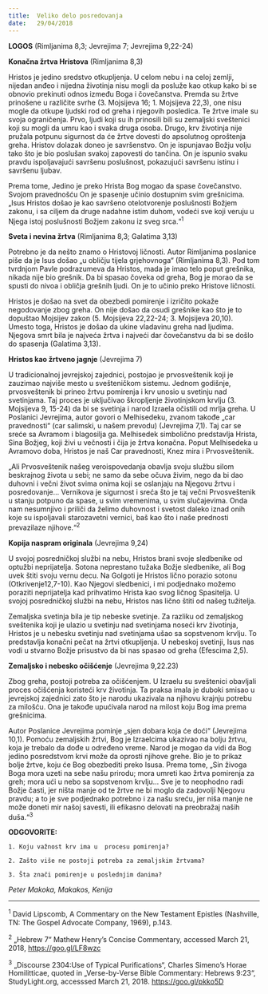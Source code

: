 ```yaml
---
title:  Veliko delo posredovanja
date:   29/04/2018
---
```


**LOGOS** (Rimljanima 8,3; Jevrejima 7; Jevrejima 9,22-24)

**Konačna žrtva Hristova** (Rimljanima 8,3)

Hristos je jedino sredstvo otkupljenja. U celom nebu i na celoj zemlji, nijedan anđeo i nijedna životinja nisu mogli da posluže kao otkup kako bi se obnovio prekinuti odnos između Boga i čovečanstva. Premda su žrtve prinošene u različite svrhe (3. Mojsijeva 16; 1. Mojsijeva 22,3), one nisu mogle da otkupe ljudski rod od greha i njegovih posledica.
Te žrtve imale su svoja ograničenja. Prvo, ljudi koji su ih prinosili bili su zemaljski sveštenici koji su mogli da umru kao i svaka druga osoba. Drugo, krv životinja nije pružala potpunu sigurnost da će žrtve dovesti do apsolutnog oproštenja greha. Hristov dolazak doneo je savršenstvo. On je ispunjavao Božju volju tako što je bio poslušan svakoj zapovesti do tančina. On je ispunio svaku pravdu ispoljavajući savršenu poslušnost, pokazujući savršenu istinu i savršenu ljubav.

Prema tome, Jedino je preko Hrista Bog mogao da spase čovečanstvo. Svojom pravednošću On je spasenje učinio dostupnim svim grešnicima. „Isus Hristos došao je kao savršeno otelotvorenje poslušnosti Božjem zakonu, i sa ciljem da druge nadahne istim duhom, vodeći sve koji veruju u Njega istoj poslušnosti Božjem zakonu iz sveg srca.“<sup>1</sup>

**Sveta i nevina žrtva** (Rimljanima 8,3; Galatima 3,13)

Potrebno je da nešto znamo o Hristovoj ličnosti. Autor Rimljanima poslanice piše da je Isus došao „u obličju tijela grjehovnoga“ (Rimljanima 8,3). Pod tom tvrdnjom Pavle podrazumeva da Hristos, mada je imao telo poput grešnika, nikada nije bio grešnik. Da bi spasao čoveka od greha, Bog je morao da se spusti do nivoa i obličja grešnih ljudi. On je to učinio preko Hristove ličnosti.

Hristos je došao na svet da obezbedi pomirenje i izričito pokaže negodovanje zbog greha. On nije došao da osudi grešnike kao što je to dopuštao Mojsijev zakon (5. Mojsijeva 22,22-24; 3. Mojsijeva 20,10). Umesto toga, Hristos je došao da ukine vladavinu greha nad ljudima. Njegova smrt  bila je najveća žrtva i najveći dar čovečanstvu da bi se došlo do spasenja (Galatima 3,13).

**Hristos kao žrtveno jagnje** (Jevrejima 7)

U tradicionalnoj jevrejskoj zajednici, postojao je prvosveštenik koji je zauzimao najviše mesto u svešteničkom sistemu. Jednom godišnje, prvosveštenik bi prineo žrtvu pomirenja i krv unosio u svetinju nad svetinjama. Taj proces je uključivao škropljenje životinjskom krvlju (3. Mojsijeva 9, 15-24) da bi se svetinja i narod Izraela očistili od mrlja greha.
U Poslanici Jevrejima, autor govori o Melhisedeku, zvanom takođe „car pravednosti“ (car salimski, u našem prevodu) (Jevrejima 7,1). Taj car se sreće sa Avramom i blagosilja ga. Melhisedek simbolično predstavlja Hrista, Sina Božjeg, koji živi u večnosti i čija je žrtva konačna. Poput Melhisedeka u Avramovo doba, Hristos je naš Car pravednosti, Knez mira i Prvosveštenik.

„Ali Prvosveštenik našeg veroispovedanja obavlja svoju službu silom beskrajnog života u sebi; ne samo da sebe očuva živim, nego da bi dao duhovni i večni život svima onima koji se oslanjaju na Njegovu žrtvu i posredovanje... Vernikova je sigurnost i sreća što je taj večni Prvosveštenik u stanju potpuno da spase, u svim vremenima, u svim slučajevima. Onda nam nesumnjivo i priliči da želimo duhovnost i svetost daleko iznad onih koje su ispoljavali starozavetni vernici, baš kao što i naše prednosti prevazilaze njihove.“<sup>2</sup>

**Kopija naspram originala** (Jevrejima 9,24)

U svojoj posredničkoj službi na nebu, Hristos brani svoje sledbenike od optužbi neprijatelja. Sotona neprestano tužaka Božje sledbenike, ali Bog uvek štiti svoju vernu decu. Na Golgoti je Hristos lično porazio sotonu (Otkrivenje12,7-10). Kao Njegovi sledbenici, i mi podjednako možemo poraziti neprijatelja kad prihvatimo Hrista kao svog ličnog Spasitelja. U svojoj posredničkoj službi na nebu, Hristos nas lično štiti od našeg tužitelja.

Zemaljska svetinja bila je tip nebeske svetinje. Za razliku od zemaljskog sveštenika koji je ulazio u svetinju nad svetinjama noseći krv životinja, Hristos je u nebesku svetinju nad svetinjama ušao sa sopstvenom krvlju. To predstavlja konačni pečat na žrtvi otkupljenja. U nebeskoj svetinji, Isus nas vodi u stvarno Božje prisustvo da bi nas spasao od greha (Efescima 2,5).

**Zemaljsko i nebesko očišćenje** (Jevrejima 9,22.23)

Zbog greha, postoji potreba za očišćenjem. U Izraelu su sveštenici obavljali proces očišćenja koristeći krv životinja. Ta praksa imala je duboki smisao u jevrejskoj zajednici zato što je narodu ukazivala na njihovu krajnju potrebu za milošću. Ona je takođe upućivala narod na milost koju Bog ima prema grešnicima.

Autor Poslanice Jevrejima pominje „sjen dobara koja će doći“ (Jevrejima 10,1). Pomoću zemaljskih žrtvi, Bog je Izraelcima ukazivao na bolju žrtvu, koja je trebalo da dođe u određeno vreme. Narod je mogao da vidi da Bog jedino posredstvom krvi može da oprosti njihove grehe. Bio je to prikaz bolje žrtve, koju će Bog obezbediti preko Isusa.
Prema tome, „Sin živoga Boga mora uzeti na sebe našu prirodu; mora umreti kao žrtva pomirenja za greh; mora ući u nebo sa sopstvenom krvlju... Sve je to neophodno radi Božje časti,  jer ništa manje od te žrtve ne bi moglo da zadovolji Njegovu pravdu; a to je sve podjednako potrebno i za našu sreću, jer niša manje ne može doneti mir našoj savesti, ili efikasno delovati na preobražaj naših duša.“<sup>3</sup>

**ODGOVORITE:**

`1. Koju važnost krv ima u  procesu pomirenja?`

`2. Zašto više ne postoji potreba za zemaljskim žrtvama?`

`3. Šta znači pomirenje u poslednjim danima?`

*Peter Makoka, Makakos, Kenija*

_________________

<sup>1</sup> 	David Lipscomb, A Commentary on the New Testament Epistles (Nashville, TN: The Gospel Advocate Company, 1969), p.143.

<sup>2</sup> 	„Hebrew 7“ Mathew Henry’s Concise Commentary, accessed March 21, 2018, https://goo.gl/LF8wzc

<sup>3</sup> 	„Discourse 2304:Use of Typical Purifications“, Charles Simeno’s Horae Homilitticae, quoted in „Verse-by-Verse Bible Commentary: Hebrews 9:23“, StudyLight.org, accesssed March 21, 2018. 	https://goo.gl/pkko5D
